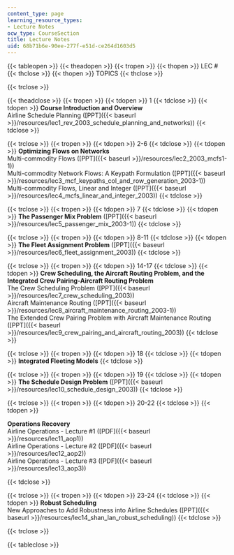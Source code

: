 ```yaml
---
content_type: page
learning_resource_types:
- Lecture Notes
ocw_type: CourseSection
title: Lecture Notes
uid: 68b71b6e-90ee-277f-e51d-ce264d1603d5
---
```


{{< tableopen >}}
{{< theadopen >}}
{{< tropen >}}
{{< thopen >}}
LEC #
{{< thclose >}}
{{< thopen >}}
TOPICS
{{< thclose >}}

{{< trclose >}}

{{< theadclose >}}
{{< tropen >}}
{{< tdopen >}}
1
{{< tdclose >}}
{{< tdopen >}}
**Course Introduction and Overview**  
Airline Schedule Planning ([PPT]({{< baseurl >}}/resources/lec1_rev_2003_schedule_planning_and_networks))
{{< tdclose >}}

{{< trclose >}}
{{< tropen >}}
{{< tdopen >}}
2-6
{{< tdclose >}}
{{< tdopen >}}
**Optimizing Flows on Networks**  
Multi-commodity Flows ([PPT]({{< baseurl >}}/resources/lec2_2003_mcfs1-1))  
Multi-commodity Network Flows: A Keypath Formulation ([PPT]({{< baseurl >}}/resources/lec3_mcf_keypaths_col_and_row_generation_2003-1))  
Multi-commodity Flows, Linear and Integer ([PPT]({{< baseurl >}}/resources/lec4_mcfs_linear_and_integer_2003))
{{< tdclose >}}

{{< trclose >}}
{{< tropen >}}
{{< tdopen >}}
7
{{< tdclose >}}
{{< tdopen >}}
**The Passenger Mix Problem** ([PPT]({{< baseurl >}}/resources/lec5_passenger_mix_2003-1))
{{< tdclose >}}

{{< trclose >}}
{{< tropen >}}
{{< tdopen >}}
8-11
{{< tdclose >}}
{{< tdopen >}}
**The Fleet Assignment Problem** ([PPT]({{< baseurl >}}/resources/lec6_fleet_assignment_2003))
{{< tdclose >}}

{{< trclose >}}
{{< tropen >}}
{{< tdopen >}}
14-17
{{< tdclose >}}
{{< tdopen >}}
**Crew Scheduling, the Aircraft Routing Problem, and the Integrated Crew Pairing-Aircraft Routing Problem**  
The Crew Scheduling Problem ([PPT]({{< baseurl >}}/resources/lec7_crew_scheduling_2003))  
Aircraft Maintenance Routing ([PPT]({{< baseurl >}}/resources/lec8_aircraft_maintenance_routing_2003-1))  
The Extended Crew Pairing Problem with Aircraft Maintenance Routing ([PPT]({{< baseurl >}}/resources/lec9_crew_pairing_and_aircraft_routing_2003))
{{< tdclose >}}

{{< trclose >}}
{{< tropen >}}
{{< tdopen >}}
18
{{< tdclose >}}
{{< tdopen >}}
**Integrated Fleeting Models**
{{< tdclose >}}

{{< trclose >}}
{{< tropen >}}
{{< tdopen >}}
19
{{< tdclose >}}
{{< tdopen >}}
**The Schedule Design Problem** ([PPT]({{< baseurl >}}/resources/lec10_schedule_design_2003))
{{< tdclose >}}

{{< trclose >}}
{{< tropen >}}
{{< tdopen >}}
20-22
{{< tdclose >}}
{{< tdopen >}}


**Operations Recovery**  
Airline Operations - Lecture #1 ([PDF]({{< baseurl >}}/resources/lec11_aop1))  
Airline Operations - Lecture #2 ([PDF]({{< baseurl >}}/resources/lec12_aop2))  
Airline Operations - Lecture #3 ([PDF]({{< baseurl >}}/resources/lec13_aop3))


{{< tdclose >}}

{{< trclose >}}
{{< tropen >}}
{{< tdopen >}}
23-24
{{< tdclose >}}
{{< tdopen >}}
**Robust Scheduling**  
New Approaches to Add Robustness into Airline Schedules ([PPT]({{< baseurl >}}/resources/lec14_shan_lan_robust_scheduling))
{{< tdclose >}}

{{< trclose >}}

{{< tableclose >}}